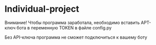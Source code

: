# Individual-project

Внимание! Чтобы программа заработала, необходимо вставить APT-ключ бота в переменную TOKEN в файле config.py

Без API-ключа программа не сможет подключиться к вашему боту
